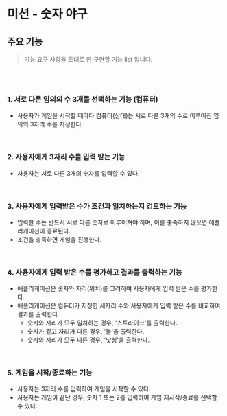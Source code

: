 # 미션 - 숫자 야구

## 주요 기능

> 기능 요구 사항을 토대로 한 구현할 기능 list 입니다.

<br>
<br>

### 1. 서로 다른 임의의 수 3개를 선택하는 기능 (컴퓨터)

- 사용자가 게임을 시작할 때마다 컴퓨터(상대)는 서로 다른 3개의 수로 이루어진 임의의 3자리 수를 지정한다.

<br>  
  
### 2. 사용자에게 3자리 수를 입력 받는 기능  
  
- 사용자는 서로 다른 3개의 숫자를 입력할 수 있다.

<br>

### 3. 사용자에게 입력받은 수가 조건과 일치하는지 검토하는 기능

- 입력한 수는 반드시 서로 다른 숫자로 이루어져야 하며, 이를 충족하지 않으면 애플리케이션이 종료된다.
- 조건을 충족하면 게임을 진행한다.

<br>

### 4. 사용자에게 입력 받은 수를 평가하고 결과를 출력하는 기능

- 애플리케이션은 숫자와 자리(위치)를 고려하여 사용자에게 입력 받은 수를 평가한다.
- 애플리케이션은 컴퓨터가 지정한 세자리 수와 사용자에게 입력 받은 수를 비교하여 결과를 출력한다.
  - 숫자와 자리가 모두 일치하는 경우, '스트라이크'를 출력한다.
  - 숫자가 같고 자리가 다른 경우, '볼'을 출력한다.
  - 숫자와 자리가 모두 다른 경우, '낫싱'을 출력한다.

<br>

### 5. 게임을 시작/종료하는 기능

- 사용자는 3자리 수를 입력하여 게임을 시작할 수 있다.
- 사용자는 게임이 끝난 경우, 숫자 1 또는 2를 입력하여 게임 재시작/종료를 선택할 수 있다.
